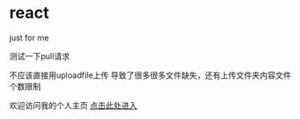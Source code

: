 # react
just for me

测试一下pull请求


不应该直接用uploadfile上传
导致了很多很多文件缺失，还有上传文件夹内容文件个数限制

欢迎访问我的个人主页
[点击此处进入](https://www.Weriddurid.xyz)
